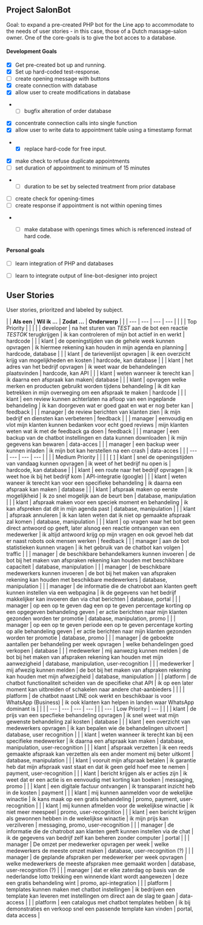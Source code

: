 ## Project SalonBot

Goal: to expand a pre-created PHP bot for the Line app to accommodate to the needs of user stories - in this case, those of a Dutch massage-salon owner. One of the core-goals is to give the bot acces to a database. 


#### Development Goals
* [x] Get pre-created bot up and running. 
* [x] Set up hard-coded test-response.
* [ ] create opening message with buttons
* [x] create connection with database
* [x] allow user to create modifications in database
* * [ ] bugfix alteration of order database
* [x] concentrate connection calls into single function
* [x] allow user to write data to appointment table using a timestamp format
* * [x] replace hard-code for free input.
* [x] make check to refuse duplicate appointments
* [ ] set duration of appointment to minimum of 15 minutes
* * [ ] duration to be set by selected treatment from prior database
* [ ] create check for opening-times
* [ ] create response if appointment is not within opening times
* * [ ] make database with openings times which is referenced instead of hard code. 



#### Personal goals
* [ ] learn integration of PHP and databases
* [ ] learn to integrate output of line-bot-designer into project



## User Stories

User stories, prioritzed and labeled by subject.

|  | **Als een** | **Wil ik ...** | **Zodat ...** | **Onderwerp** |
|  | --- | --- | --- | --- |
|  | | Top Priority | | |
|  | developer | na het sturen van *TEST* aan de bot een reactie  *TESTOK* terugkrijgen | ik kan controleren of mijn bot actief in en werkt | hardcode |
|  | klant | de openingstijden van de gehele week kunnen opvragen | ik hiermee rekening kan houden in mijn agenda en planning | hardcode, database |
|   | klant | de tarievenlijst opvragen | ik een overzicht krijg van mogelijkheden en kosten | hardcode, kan database |
|   | klant | het adres van het bedrijf opvragen | ik weet waar de behandelingen plaatsvinden | hardcode, kan API |
|  | klant | weten wanneer ik terecht kan | ik daarna een afspraak kan maken| database |
| | klant | opvragen welke merken en producten gebruikt worden tijdens behandeling | ik dit kan betrekken in mijn overweging om een afspraak te maken | hardcode |
|  | klant | een review kunnen achterlaten na afloop van een ingeplande behandeling | ik kan doorgeven wat er goed gaat en wat er nog beter kan | feedback |
|  | manager | de review berichten van klanten zien | ik mijn bedrijf en diensten kan verbeteren | feedback |
|  | manager | eenvoudig en vlot mijn klanten kunnen bedanken voor echt goed reviews | mijn klanten weten wat ik met de feedback ga doen | feedback |
|  | manager | een backup van de chatbot instellingen en data kunnen downloaden | ik mijn gegevens kan bewaren | data-acces |
|  | manager | een backup weer kunnen inladen | ik mijn bot kan herstellen na een crash | data-acces |
|  | --- | --- | --- | --- |
|  | | Medium Priority | | |
|  [ ]  | klant | snel de openingstijden van vandaag kunnen opvragen | ik weet of het bedrijf nu open is | hardcode, kan database |
|  | klant | een route naar het bedrijf opvragen | ik weet hoe ik bij het bedrijf kom | API-integratie (google) |
|  | klant | weten waneer ik terecht kan voor een specifieke behandeling | ik daarna een afspraak kan maken | database |
|  | klant | afspraak maken op eerste mogelijkheid | ik zo snel mogelijk aan de beurt ben | database, manipulation |
|  | klant | afspraak maken voor een speciek moment en behandeling | ik kan afspreken dat dit in mijn agenda past | database, manipulation |
|  | klant | afspraak annuleren | ik kan laten weten dat ik niet op gemaakte afspraak zal komen | database, manipulation |
|  | klant | op vragen waar het bot geen direct antwoord op geeft, later alsnog een reactie ontvangen van een medewerker | ik altijd antwoord krijg op mijn vragen en ook gevoel heb dat er naast robots ook mensen werken | feedback |
|  | manager | aan de bot statistieken kunnen vragen | ik het gebruik van de chatbot kan volgen | traffic |
|  | manager | de beschikbare behandelkamers kunnen invoeren | de bot bij het maken van afspraken rekening kan houden met beschikbare capaciteit | database, manipulation |
|  | manager | de beschikbare medewerkers kunnen invoeren | de bot bij het maken van afspraken rekening kan houden met beschikbare medewerkers | database, manipulation |
|  | manager | de informatie die de chatrobot aan klanten geeft kunnen instellen via een webpagina | ik de gegevens van het bedrijf makkelijker kan invoeren dan via chat berichten | database, portal |
|  | manager | op een op te geven dag een op te geven percentage korting op een opgegeven behandeling geven | er actie berichten naar mijn klanten gezonden worden ter promotie | database, manipulation, promo |
|  | manager | op een op te geven periode een op te geven percentage korting op alle behandeling geven | er actie berichten naar mijn klanten gezonden worden ter promotie | database, promo |
|  | manager | de geboekte aantallen per behandeling per week opvragen | welke behandelingen goed verkopen | database |
|  | medewerker | mij aanwezig kunnen melden | de bot bij het maken van afspraken rekening kan houden met mijn aanwezigheid | database, manipulation, user-recognition |
|  | medewerker | mij afwezig kunnen melden | de bot bij het maken van afspraken rekening kan houden met mijn afwezigheid | database, manipulation |
|  | platform | de chatbot functionaliteit scheiden van de specifieke chat API | ik op een later moment kan uitbreiden of schakelen naar andere chat-aanbieders | |
|  | platform | de chatbot naast LINE ook werkt en beschikbaar is voor WhatsApp (Business) | ik ook klanten kan helpen in landen waar WhatsApp dominant is | |
|  | --- | --- | --- | --- |
|  | --- | Low Priority | --- | |
|  | klant | de prijs van een specfieke behandeling opvragen | ik snel weet wat mijn gewenste behandeling zal kosten | database |
|  | klant | een overzicht van medewerkers opvragen | ik kan bepalen wie de behandelingen uitvoert | database, user recognition |
|  | klant | weten wanneer ik terecht kan bij een specifieke medewerker | ik daarna een afspraak kan maken | database, manipulation, user-recognition |
|  | klant | afspraak verzetten | ik een reeds gemaakte afspraak kan verzetten als een ander moment mij beter uitkomt | database, manipulation |
|  | klant | vooruit mijn afspraak betalen | ik garantie heb dat mijn afspraak vast staat en dat ik geen geld hoef mee te nemen | payment, user-recognition |
|  | klant | bericht krijgen als er acties zijn | ik weet dat er een actie is en eenvoudig met korting kan boeken | messaging, promo |
|  | klant | een digitale factuur ontvangen | ik transparant inzicht heb in de kosten | payment |
|  | klant | mij kunnen aanmelden voor de wekelijke winactie | ik kans maak op een gratis behandeling | promo, payment, user-recognition |
|  | klant | mij kunnen afmelden voor de wekelijkse winactie | ik niet meer meespeel | promo, user-recognition |
|  | klant | een bericht krijgen als gewonnen hebben in de wekelijkse winactie | ik mijn prijs kan verzilveren | messaging, promo, user-recognition |
|  | manager | de informatie die de chatrobot aan klanten geeft kunnen instellen via de chat | ik de gegevens van bedrijf zelf kan beheren zonder computer | portal |
|  | manager | De omzet per medewerker opvragen per week | welke medewerkers de meeste omzet maken | database, user-recognition (?) |
|  | manager | de geplande afspraken per medewerker per week opvragen | welke medewerkers de meeste afspraken mee gemaakt worden | database, user-recognition (?) |
|  | manager | dat er elke zaterdag op basis van de nederlandse lotto trekking een winnende klant wordt aangewezen | deze een gratis behandeling wint | promo, api-integration |
|  | platform | templates kunnen maken met chatbot instellingen | ik bedrijven een template kan leveren met instellingen om direct aan de slag te gaan | data-access |
|  | platform | een catalogus met chatbot templates hebben | ik bij demonstraties en verkoop snel een passende template kan vinden | portal, data access |
